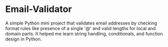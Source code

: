# Email-Validator
A simple Python mini project that validates email addresses by checking format rules like presence of a single '@' and valid lengths for local and domain parts. It helped me learn string handling, conditionals, and function design in Python.
